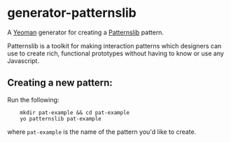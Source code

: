 # generator-patternslib

A [Yeoman](http://yeoman.io) generator for creating a [Patternslib](http://patternslib.com) pattern.

Patternslib is a toolkit for making interaction patterns which designers can
use to create rich, functional prototypes without having to know or use any
Javascript.

## Creating a new pattern:

Run the following:

```
    mkdir pat-example && cd pat-example
    yo patternslib pat-example 
```

where ``pat-example`` is the name of the pattern you'd like to create.
